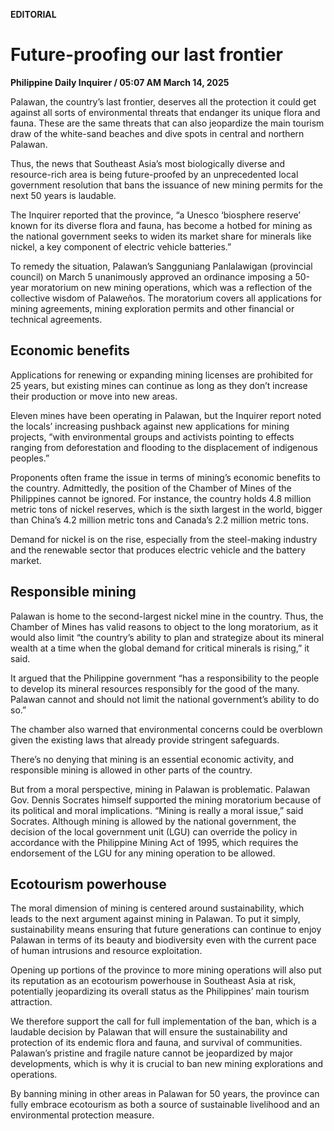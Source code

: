**EDITORIAL**

# Future-proofing our last frontier

****Philippine Daily Inquirer / 05:07 AM March 14, 2025****

Palawan, the country’s last frontier, deserves all the protection it could get against all sorts of environmental threats that endanger its unique flora and fauna. These are the same threats that can also jeopardize the main tourism draw of the white-sand beaches and dive spots in central and northern Palawan.

Thus, the news that Southeast Asia’s most biologically diverse and resource-rich area is being future-proofed by an unprecedented local government resolution that bans the issuance of new mining permits for the next 50 years is laudable.

The Inquirer reported that the province, “a Unesco ‘biosphere reserve’ known for its diverse flora and fauna, has become a hotbed for mining as the national government seeks to widen its market share for minerals like nickel, a key component of electric vehicle batteries.”

To remedy the situation, Palawan’s Sangguniang Panlalawigan (provincial council) on March 5 unanimously approved an ordinance imposing a 50-year moratorium on new mining operations, which was a reflection of the collective wisdom of Palaweños. The moratorium covers all applications for mining agreements, mining exploration permits and other financial or technical agreements.

## Economic benefits

Applications for renewing or expanding mining licenses are prohibited for 25 years, but existing mines can continue as long as they don’t increase their production or move into new areas.

Eleven mines have been operating in Palawan, but the Inquirer report noted the locals’ increasing pushback against new applications for mining projects, “with environmental groups and activists pointing to effects ranging from deforestation and flooding to the displacement of indigenous peoples.”

Proponents often frame the issue in terms of mining’s economic benefits to the country. Admittedly, the position of the Chamber of Mines of the Philippines cannot be ignored. For instance, the country holds 4.8 million metric tons of nickel reserves, which is the sixth largest in the world, bigger than China’s 4.2 million metric tons and Canada’s 2.2 million metric tons.

Demand for nickel is on the rise, especially from the steel-making industry and the renewable sector that produces electric vehicle and the battery market.

## Responsible mining

Palawan is home to the second-largest nickel mine in the country. Thus, the Chamber of Mines has valid reasons to object to the long moratorium, as it would also limit “the country’s ability to plan and strategize about its mineral wealth at a time when the global demand for critical minerals is rising,” it said.

It argued that the Philippine government “has a responsibility to the people to develop its mineral resources responsibly for the good of the many. Palawan cannot and should not limit the national government’s ability to do so.”

The chamber also warned that environmental concerns could be overblown given the existing laws that already provide stringent safeguards.

There’s no denying that mining is an essential economic activity, and responsible mining is allowed in other parts of the country.

But from a moral perspective, mining in Palawan is problematic. Palawan Gov. Dennis Socrates himself supported the mining moratorium because of its political and moral implications. “Mining is really a moral issue,” said Socrates. Although mining is allowed by the national government, the decision of the local government unit (LGU) can override the policy in accordance with the Philippine Mining Act of 1995, which requires the endorsement of the LGU for any mining operation to be allowed.

## Ecotourism powerhouse

The moral dimension of mining is centered around sustainability, which leads to the next argument against mining in Palawan. To put it simply, sustainability means ensuring that future generations can continue to enjoy Palawan in terms of its beauty and biodiversity even with the current pace of human intrusions and resource exploitation.

Opening up portions of the province to more mining operations will also put its reputation as an ecotourism powerhouse in Southeast Asia at risk, potentially jeopardizing its overall status as the Philippines’ main tourism attraction.

We therefore support the call for full implementation of the ban, which is a laudable decision by Palawan that will ensure the sustainability and protection of its endemic flora and fauna, and survival of communities. Palawan’s pristine and fragile nature cannot be jeopardized by major developments, which is why it is crucial to ban new mining explorations and operations.

By banning mining in other areas in Palawan for 50 years, the province can fully embrace ecotourism as both a source of sustainable livelihood and an environmental protection measure.
